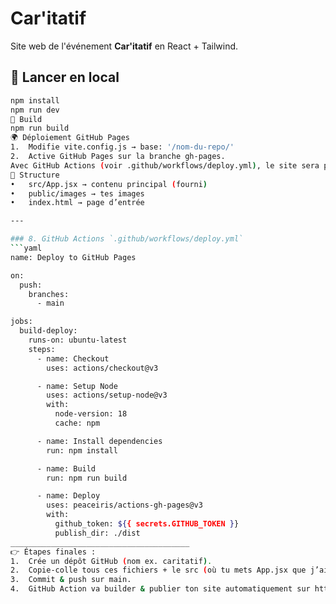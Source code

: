 # Car'itatif

Site web de l'événement **Car'itatif** en React + Tailwind.

## 🚀 Lancer en local
```bash
npm install
npm run dev
🔧 Build
npm run build
🌍 Déploiement GitHub Pages
1.	Modifie vite.config.js → base: '/nom-du-repo/'
2.	Active GitHub Pages sur la branche gh-pages.
Avec GitHub Actions (voir .github/workflows/deploy.yml), le site sera publié automatiquement après chaque push sur main.
📁 Structure
•	src/App.jsx → contenu principal (fourni)
•	public/images → tes images
•	index.html → page d’entrée

---

### 8. GitHub Actions `.github/workflows/deploy.yml`
```yaml
name: Deploy to GitHub Pages

on:
  push:
    branches:
      - main

jobs:
  build-deploy:
    runs-on: ubuntu-latest
    steps:
      - name: Checkout
        uses: actions/checkout@v3

      - name: Setup Node
        uses: actions/setup-node@v3
        with:
          node-version: 18
          cache: npm

      - name: Install dependencies
        run: npm install

      - name: Build
        run: npm run build

      - name: Deploy
        uses: peaceiris/actions-gh-pages@v3
        with:
          github_token: ${{ secrets.GITHUB_TOKEN }}
          publish_dir: ./dist
________________________________________
👉 Étapes finales :
1.	Crée un dépôt GitHub (nom ex. caritatif).
2.	Copie-colle tous ces fichiers + le src (où tu mets App.jsx que j’ai déjà fait).
3.	Commit & push sur main.
4.	GitHub Action va builder & publier ton site automatiquement sur https://ton-utilisateur.github.io/caritatif/.


